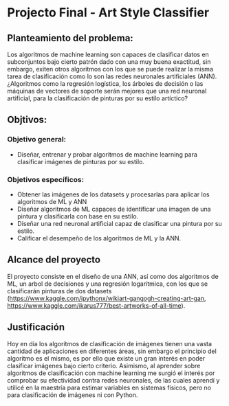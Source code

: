 # Projecto Final - Art Style Classifier

## Planteamiento del problema:

Los algoritmos de machine learning son capaces de clasificar datos en subconjuntos bajo cierto patrón dado con una muy buena exactitud, sin embargo, exiten otros algoritmos con los que se puede realizar la misma tarea de clasificación como lo son las redes neuronales artificiales (ANN). ¿Algoritmos como la regresión logística, los árboles de decisión o las máquinas de vectores de soporte serán mejores que una red neuronal artificial, para la clasificación de pinturas por su estilo artíctico?

## Objtivos: 
### Objetivo general:
* Diseñar, entrenar y probar algoritmos de machine learning para clasificar imágenes de pinturas por su estilo.
### Objetivos específicos:
* Obtener las imágenes de los datasets y procesarlas para aplicar los algoritmos de ML y ANN 
* Diseñar algoritmos de ML capaces de identificar una imagen de una pintura y clasificarla con base en su estilo.
* Diseñar una red neuronal artificial capaz de clasificar una pintura por su estilo.
* Calificar el desempeño de los algoritmos de ML y la ANN.

## Alcance del proyecto

El proyecto consiste en el diseño de una ANN, así como dos algoritmos de ML, un arbol de decisiones y una regresión logarítmica, con los que se clasificarán pinturas de dos datasets (https://www.kaggle.com/ipythonx/wikiart-gangogh-creating-art-gan, https://www.kaggle.com/ikarus777/best-artworks-of-all-time).

## Justificación

Hoy en día los algorítmos de clasificación de imágenes tienen una vasta cantidad de aplicaciones en diferentes áreas, sin embargo el principio del algoritmo es el mismo, es por ello que existe un gran interés en poder clasificar imágenes bajo cierto criterio. Asimismo, al aprender sobre algoritmos de clasificación con machine learning me surgió el interés por comprobar su efectividad contra redes neuronales, de las cuales aprendí y utilicé en la maestría para estimar variables en sistemas físicos, pero no para clasificación de imágenes ni con Python.